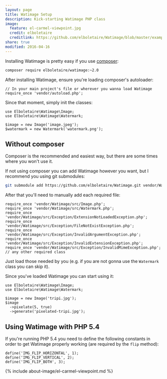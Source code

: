 ```yaml
---
layout: page
title: Watimage Setup
description: Kick-starting Watimage PHP class
image:
  feature: el-carmel-viewpoint.jpg
  credit: elboletaire
  creditlink: https://github.com/elboletaire/Watimage/blob/master/examples/files/LICENSE
share: true
modified: 2016-04-16
---
```


Installing Watimage is pretty easy if you use [composer](https://getcomposer.org):

~~~bash
composer require elboletaire/watimage:~2.0
~~~

After installing Watimage, ensure you're loading composer's autoloader:

~~~php?start_inline=1
// In your main project's file or wherever you wanna load Watimage
require_once 'vendor/autoload.php';
~~~

Since that moment, simply init the classes:

~~~php?start_inline=1
use Elboletaire\Watimage\Image;
use Elboletaire\Watimage\Watermark;

$image = new Image('image.jpeg');
$watermark = new Watermark('watermark.png');
~~~

Without composer
----------------

Composer is the recommended and easiest way, but there are some times where
you won't use it.

If not using composer you can add Watimage however you want, but I recommend you
using git submodules:

~~~bash
git submodule add https://github.com/elboletaire/Watimage.git vendor/Watimage
~~~

After that you'll need to manually add each required file:

~~~php?start_inline=1
require_once 'vendor/Watimage/src/Image.php';
require_once 'vendor/Watimage/src/Watermark.php';
require_once 'vendor/Watimage/src/Exception/ExtensionNotLoadedException.php';
require_once 'vendor/Watimage/src/Exception/FileNotExistException.php';
require_once 'vendor/Watimage/src/Exception/InvalidArgumentException.php';
require_once 'vendor/Watimage/src/Exception/InvalidExtensionException.php';
require_once 'vendor/Watimage/src/Exception/InvalidMimeException.php';
// any other required class
~~~

Just load those needed by you (e.g. if you are not gonna use the `Watermark`
class you can skip it).

Since you've loaded Watimage you can start using it:

~~~php?start_inline=1
use Elboletaire\Watimage\Image;
use Elboletaire\Watimage\Watermark;

$image = new Image('tripi.jpg');
$image
  ->pixelate(5, true)
  ->generate('pixelated-tripi.jpg');
~~~


Using Watimage with PHP 5.4
---------------------------

If you're running PHP 5.4 you need to define the following constants in order to
get Watimage properly working (are required by the `flip` method):

~~~php?start_inline=1
define('IMG_FLIP_HORIZONTAL', 1);
define('IMG_FLIP_VERTICAL', 2);
define('IMG_FLIP_BOTH', 3);
~~~

{% include about-image/el-carmel-viewpoint.md %}

